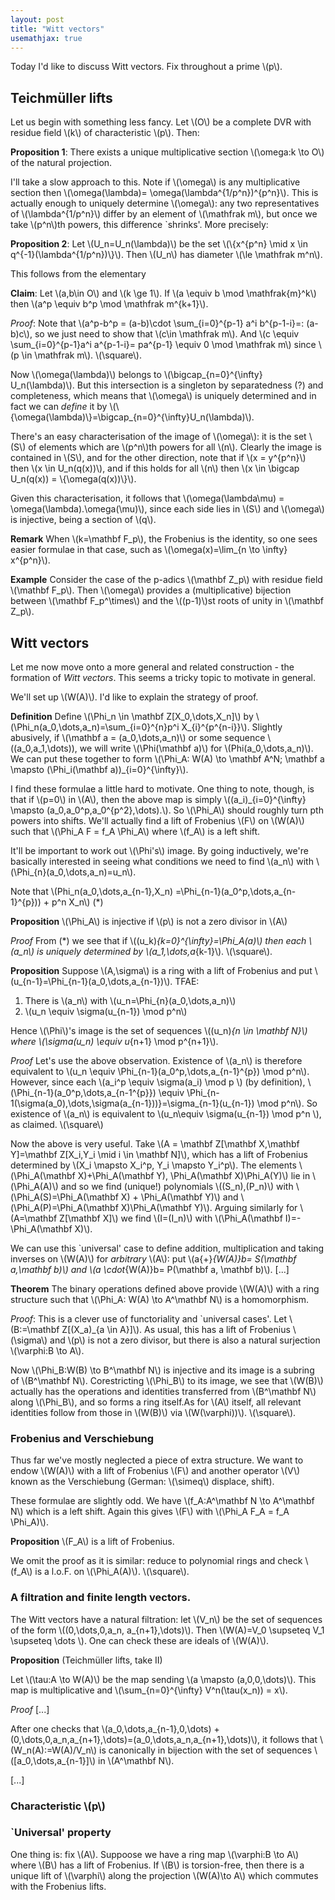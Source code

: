 ```yaml
---
layout: post
title: "Witt vectors"
usemathjax: true
---
```


Today I'd like to discuss Witt vectors. Fix throughout a prime \\(p\\).

## Teichmüller lifts

Let us begin with something less fancy. Let \\(O\\) be a complete DVR with residue field \\(k\\) of characteristic \\(p\\). Then:

**Proposition 1**: There exists a unique multiplicative section \\(\omega:k \to O\\) of the natural projection. 

I'll take a slow approach to this. Note if \\(\omega\\) is any multiplicative section then \\(\omega(\lambda)= \omega(\lambda^{1/p^n})^{p^n}\\). This is actually enough to uniquely determine \\(\omega\\): any two representatives of \\(\lambda^{1/p^n}\\) differ by an element of \\(\mathfrak m\\), but once we take \\(p^n\\)th powers, this difference `shrinks'. More precisely:

**Proposition 2**: Let \\(U_n=U_n(\lambda)\\) be the set \\(\\{x^{p^n} \mid x \in q^{-1}(\lambda^{1/p^n})\\}\\). Then \\(U_n\\) has diameter \\(\le \mathfrak m^n\\). 

This follows from the elementary

**Claim**: Let \\(a,b\in O\\) and \\(k \ge 1\\). If \\(a \equiv b \mod \mathfrak{m}^k\\) then \\(a^p \equiv b^p \mod \mathfrak m^{k+1}\\). 

_Proof_: Note that \\(a^p-b^p = (a-b)\cdot \sum_{i=0}^{p-1} a^i b^{p-1-i}=: (a-b)c\\), so we just need to show that \\(c\in \mathfrak m\\). And \\(c \equiv \sum_{i=0}^{p-1}a^i a^{p-1-i}= pa^{p-1} \equiv 0 \mod \mathfrak m\\) since \\(p \in \mathfrak m\\). \\(\square\\).

Now \\(\omega(\lambda)\\) belongs to \\(\bigcap_{n=0}^{\infty} U_n(\lambda)\\). But this intersection is a singleton by separatedness (?) and completeness, which means that \\(\omega\\) is uniquely determined and in fact we can _define_ it by \\(\\{\omega(\lambda)\\}=\bigcap_{n=0}^{\infty}U_n(\lambda)\\).

There's an easy characterisation of the image of \\(\omega\\): it is the set \\(S\\) of elements which are \\(p^n\\)th powers for all \\(n\\). Clearly the image is contained in \\(S\\), and for the other direction, note that if \\(x = y^{p^n}\\) then \\(x \in U_n(q(x))\\), and if this holds for all \\(n\\) then \\(x \in \bigcap U_n(q(x)) = \\{\omega(q(x))\\}\\). 

Given this characterisation, it follows that \\(\omega(\lambda\mu) = \omega(\lambda).\omega(\mu)\\), since each side lies in \\(S\\) and \\(\omega\\) is injective, being a section of \\(q\\).

**Remark** When \\(k=\mathbf F_p\\), the Frobenius is the identity, so one sees easier formulae in that case, such as \\(\omega(x)=\lim_{n \to \infty} x^{p^n}\\).

**Example** Consider the case of the p-adics \\(\mathbf Z_p\\) with residue field \\(\mathbf F_p\\). Then \\(\omega\\) provides a (multiplicative) bijection between \\(\mathbf F_p^\times\\) and the \\((p-1)\\)st roots of unity in \\(\mathbf Z_p\\).

## Witt vectors

Let me now move onto a more general and related construction - the formation of _Witt vectors_. This seems a tricky topic to motivate in general.

We'll set up \\(W(A)\\). I'd like to explain the strategy of proof.

**Definition** Define \\(\Phi_n \in \mathbf Z[X_0,\dots,X_n]\\) by \\(\Phi_n(a_0,\dots,a_n)=\sum_{i=0}^{n}p^i X_{i}^{p^{n-i}}\\). Slightly abusively, if \\(\mathbf a = (a_0,\dots,a_n)\\) or some sequence \\((a_0,a_1,\dots)\), we will write \\(\Phi(\mathbf a)\\) for \\(Phi(a_0,\dots,a_n)\\). We can put these together to form \\(\Phi_A: W(A) \to \mathbf A^N; \mathbf a \mapsto (\Phi_i(\mathbf a))_{i=0}^{\infty}\\).

I find these formulae a little hard to motivate. One thing to note, though, is that if \\(p=0\\) in \\(A\\), then the above map is simply \\((a_i)_{i=0}^{\infty} \mapsto (a_0,a_0^p,a_0^{p^2},\dots).\\). So \\(\Phi_A\\) should roughly turn pth powers into shifts. We'll actually find a lift of Frobenius \\(F\\) on \\(W(A)\\) such that \\(\Phi_A F = f_A \Phi_A\\) where \\(f_A\\) is a left shift.

It'll be important to work out \\(\Phi's\\) image. By going inductively, we're basically interested in seeing what conditions we need to find \\(a_n\\) with \\(\Phi_{n}(a_0,\dots,a_n)=u_n\\).

Note that \\(Phi_n(a_0,\dots,a_{n-1},X_n) =\Phi_{n-1}(a_0^p,\dots,a_{n-1}^{p})) + p^n X_n\\) (*)

**Proposition** \\(\Phi_A\\) is injective if \\(p\\) is not a zero divisor in \\(A\\)

_Proof_ From (*) we see that if \\((u_k)_{k=0}^{\infty}=\Phi_A(a)\\) then each \\(a_n\\) is uniquely determined by \\(a_1,\dots,a_{k-1}\\). \\(\square\\).

**Proposition** Suppose \\(A,\sigma\\) is a ring with a lift of Frobenius and put \\(u_{n-1}=\Phi_{n-1}(a_0,\dots,a_{n-1})\\). TFAE:
1) There is \\(a_n\\) with \\(u_n=\Phi_{n}(a_0,\dots,a_n)\\)
2) \\(u_n \equiv \sigma(u_{n-1}) \mod p^n\\)

Hence \\(\Phi\\)'s image is the set of sequences \\((u_n)_{n \in \mathbf N}\\) where \\(\sigma(u_n) \equiv u_{n+1} \mod p^{n+1}\\).

_Proof_ Let's use the above observation. Existence of \\(a_n\\) is therefore equivalent to \\(u_n \equiv \Phi_{n-1}(a_0^p,\dots,a_{n-1}^{p}) \mod p^n\\). However, since each \\(a_i^p \equiv \sigma(a_i) \mod p \\) (by definition), \\(\Phi_{n-1}(a_0^p,\dots,a_{n-1^{p}}) \equiv \Phi_{n-1(\sigma(a_0),\dots,\sigma(a_{n-1}))}=\sigma_{n-1}(u_{n-1}) \mod p^n\\). So existence of \\(a_n\\) is equivalent to \\(u_n\equiv \sigma(u_{n-1}) \mod p^n \\), as claimed. \\(\square\\)

Now the above is very useful. Take \\(A = \mathbf Z[\mathbf X,\mathbf Y]=\mathbf Z[X_i,Y_i \mid i \in \mathbf N]\\), which has a lift of Frobenius determined by \\(X_i \mapsto X_i^p, Y_i \mapsto Y_i^p\\). The elements \\(\Phi_A(\mathbf X)+\Phi_A(\mathbf Y), \Phi_A(\mathbf X)\Phi_A(Y)\\) lie in \\(\Phi_A(A)\\) and so we find (unique!) polynomials \\((S_n),(P_n)\\) with \\(\Phi_A(S)=\Phi_A(\mathbf X) + \Phi_A(\mathbf Y)\\) and \\(\Phi_A(P)=\Phi_A(\mathbf X)\Phi_A(\mathbf Y)\\). Arguing similarly for \\(A=\mathbf Z[\mathbf X]\\) we find \\(I=(I_n)\\) with \\(\Phi_A(\mathbf I)=-\Phi_A(\mathbf X)\\).

We can use this `universal' case to define addition, multiplication and taking inverses on \\(W(A)\\) for _arbitrary_ \\(A\\): put \\(a{+}_{W(A)}b= S(\mathbf a,\mathbf b)\\) and \\(a \cdot_{W(A)}b= P(\mathbf a, \mathbf b)\\). [...]

**Theorem** The binary operations defined above provide \\(W(A)\\) with a ring structure such that \\(\Phi_A: W(A) \to A^\mathbf N\\) is a homomorphism.

_Proof_: This is a clever use of functoriality and `universal cases'. Let \\(B:=\mathbf Z[(X_a)_{a \in A}]\\). As usual, this has a lift of Frobenius \\(\sigma\\) and \\(p\\) is not a zero divisor, but there is also a natural surjection \\(\varphi:B \to A\\).

Now \\(\Phi_B:W(B) \to B^\mathbf N\\) is injective and its image is a subring of \\(B^\mathbf N\\). Corestricting \\(\Phi_B\\) to its image, we see that \\(W(B)\\) actually has the operations and identities transferred from \\(B^\mathbf N\\) along \\(\Phi_B\\), and so forms a ring itself.As for \\(A\\) itself, all relevant identities follow from those in \\(W(B)\\) via \\(W(\varphi))\\). \\(\square\\).


### Frobenius and Verschiebung

Thus far we've mostly neglected a piece of extra structure. We want to endow \\(W(A)\\) with a lift of Frobenius \\(F\\) and another operator \\(V\\) known as the Verschiebung (German: \\(\simeq\\) displace, shift).

These formulae are slightly odd. We have \\(f_A:A^\mathbf N \to A^\mathbf N\\) which is a left shift. Again this gives \\(F\\) with \\(\Phi_A F_A = f_A \Phi_A)\\).

**Proposition** \\(F_A\\) is a lift of Frobenius.

We omit the proof as it is similar: reduce to polynomial rings and check \\(f_A\\) is a l.o.F. on \\(\Phi_A(A)\\). \\(\square\\).

### A filtration and finite length vectors.

The Witt vectors have a natural filtration: let \\(V_n\\) be the set of sequences of the form \\((0,\dots,0,a_n, a_{n+1},\dots)\\). Then \\(W(A)=V_0 \supseteq V_1 \supseteq \dots \\). One can check these are ideals of \\(W(A)\\).

**Proposition** (Teichmüller lifts, take II)

Let \\(\tau:A \to W(A)\\) be the map sending \\(a \mapsto (a,0,0,\dots)\\). This map is multiplicative and \\(\sum_{n=0}^{\infty} V^n(\tau(x_n)) = x\\).

_Proof_ [...]

After one checks that \\(a_0,\dots,a_{n-1},0,\dots) + (0,\dots,0,a_n,a_{n+1},\dots)=(a_0,\dots,a_n,a_{n+1},\dots)\\), it follows that \\(W_n(A):=W(A)/V_n\\) is canonically in bijection with the set of sequences \\([a_0,\dots,a_{n-1}]\\) in \\(A^\mathbf N\\).

[...]

### Characteristic \\(p\\)

### `Universal' property

One thing is: fix \\(A\\). Suppoose we have a ring map \\(\varphi:B \to A\\) where \\(B\\) has a lift of Frobenius. If \\(B\\) is torsion-free, then there is a unique lift of \\(\varphi\\) along the projection \\(W(A)\to A\\) which commutes with the Frobenius lifts.






